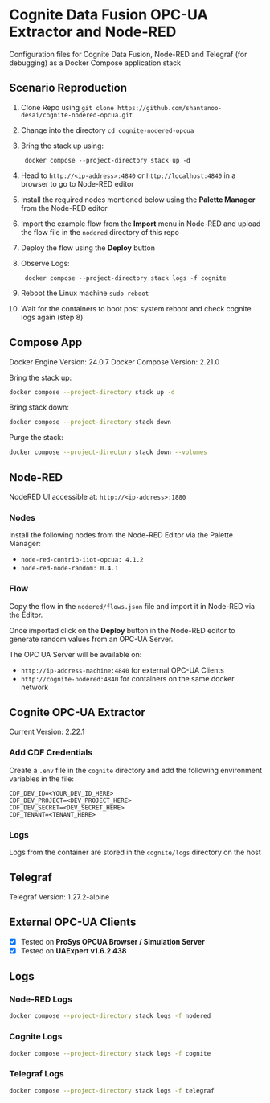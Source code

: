# Cognite Data Fusion OPC-UA Extractor and Node-RED

Configuration files for Cognite Data Fusion, Node-RED and Telegraf (for debugging)
as a Docker Compose application stack

## Scenario Reproduction

1. Clone Repo using `git clone https://github.com/shantanoo-desai/cognite-nodered-opcua.git`
2. Change into the directory `cd cognite-nodered-opcua`
3. Bring the stack up using:

    ```
     docker compose --project-directory stack up -d
    ```
4. Head to `http://<ip-address>:4840` or `http://localhost:4840` in a browser to go to Node-RED editor
5. Install the required nodes mentioned below using the __Palette Manager__ from the Node-RED editor
6. Import the example flow from the __Import__ menu in Node-RED and upload the flow file in the `nodered` directory of this repo
7. Deploy the flow using the __Deploy__ button
8. Observe Logs:

    ```
     docker compose --project-directory stack logs -f cognite
    ```
9. Reboot the Linux machine `sudo reboot`
10. Wait for the containers to boot post system reboot and check cognite logs again (step 8)


## Compose App

Docker Engine Version:  24.0.7
Docker Compose Version: 2.21.0

Bring the stack up:

```bash
docker compose --project-directory stack up -d
```

Bring stack down:

```bash
docker compose --project-directory stack down
```

Purge the stack:

```bash
docker compose --project-directory stack down --volumes
```

## Node-RED

NodeRED UI accessible at: `http://<ip-address>:1880`

### Nodes
Install the following nodes from the Node-RED Editor via the Palette Manager:

- `node-red-contrib-iiot-opcua: 4.1.2`
- `node-red-node-random: 0.4.1`

### Flow

Copy the flow in the `nodered/flows.json` file and import it in Node-RED via the Editor.

Once imported click on the __Deploy__ button in the Node-RED editor to generate random values
from an OPC-UA Server.

The OPC UA Server will be available on:

- `http://ip-address-machine:4840` for external OPC-UA Clients
- `http://cognite-nodered:4840` for containers on the same docker network


## Cognite OPC-UA Extractor

Current Version: 2.22.1

### Add CDF Credentials

Create a `.env` file in the `cognite` directory and add the following environment variables in the file:

```
CDF_DEV_ID=<YOUR_DEV_ID_HERE>
CDF_DEV_PROJECT=<DEV_PROJECT_HERE>
CDF_DEV_SECRET=<DEV_SECRET_HERE>
CDF_TENANT=<TENANT_HERE>
```

### Logs

Logs from the container are stored in the `cognite/logs` directory on the host

## Telegraf

Telegraf Version: 1.27.2-alpine


## External OPC-UA Clients

- [x] Tested on __ProSys OPCUA Browser / Simulation Server__
- [x] Tested on __UAExpert v1.6.2 438__

## Logs

### Node-RED Logs

```bash
docker compose --project-directory stack logs -f nodered
```

### Cognite Logs

```bash
docker compose --project-directory stack logs -f cognite
```

### Telegraf Logs

```bash
docker compose --project-directory stack logs -f telegraf
```



